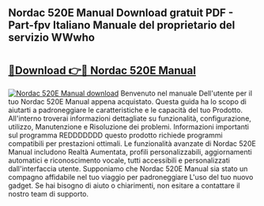 ## Nordac 520E Manual Download gratuit PDF - Part-fpv Italiano Manuale del proprietario del servizio WWwho

# <h2><a href="http://dfchw8y.blite.top/?on=Nordac+520E+Manual">🔗Download 👉🔴 Nordac 520E Manual</a></h2>

[![Nordac 520E Manual download](https://i.imgur.com/lujVjoI.png)](http://dfchw8y.blite.top/?on=Nordac+520E+Manual)
Benvenuto nel manuale Dell'utente per il tuo Nordac 520E Manual appena acquistato. Questa guida ha lo scopo di aiutarti a padroneggiare le caratteristiche e le capacità del tuo Prodotto. All'interno troverai informazioni dettagliate su funzionalità, configurazione, utilizzo, Manutenzione e Risoluzione dei problemi. Informazioni importanti sul programma REDDDDDDD questo prodotto richiede programmi compatibili per prestazioni ottimali. Le funzionalità avanzate di Nordac 520E Manual includono Realtà Aumentata, profili personalizzabili, aggiornamenti automatici e riconoscimento vocale, tutti accessibili e personalizzati dall'interfaccia utente. Supponiamo che Nordac 520E Manual sia stato un compagno affidabile nel tuo viaggio per padroneggiare L'uso del tuo nuovo gadget. Se hai bisogno di aiuto o chiarimenti, non esitare a contattare il nostro team di supporto.
